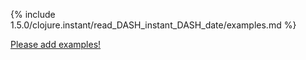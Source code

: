 {% include 1.5.0/clojure.instant/read_DASH_instant_DASH_date/examples.md %}

[Please add examples!](https://github.com/arrdem/grimoire/edit/master/_includes/1.6.0/clojure.instant/read_DASH_instant_DASH_date/examples.md)
